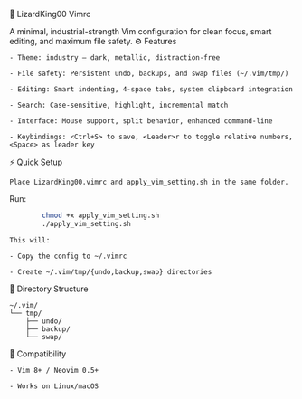 🦎 LizardKing00 Vimrc

A minimal, industrial-strength Vim configuration for clean focus, smart editing, and maximum file safety.
⚙️ Features

    - Theme: industry — dark, metallic, distraction-free

    - File safety: Persistent undo, backups, and swap files (~/.vim/tmp/)

    - Editing: Smart indenting, 4-space tabs, system clipboard integration

    - Search: Case-sensitive, highlight, incremental match

    - Interface: Mouse support, split behavior, enhanced command-line

    - Keybindings: <Ctrl+S> to save, <Leader>r to toggle relative numbers, <Space> as leader key

⚡ Quick Setup

    Place LizardKing00.vimrc and apply_vim_setting.sh in the same folder.

Run:
```bash
        chmod +x apply_vim_setting.sh
        ./apply_vim_setting.sh
```
    This will:

    - Copy the config to ~/.vimrc

    - Create ~/.vim/tmp/{undo,backup,swap} directories

📁 Directory Structure
```
~/.vim/
└── tmp/
    ├── undo/
    ├── backup/
    └── swap/
```
🐍 Compatibility

    - Vim 8+ / Neovim 0.5+

    - Works on Linux/macOS
